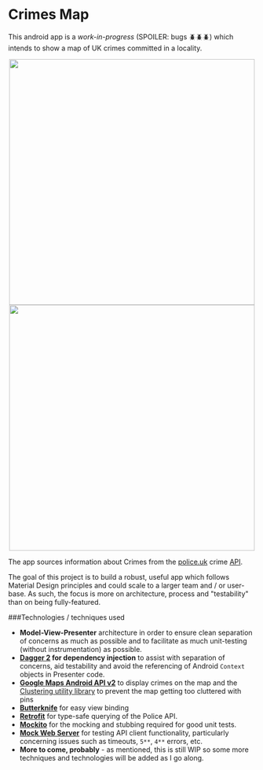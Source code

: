 Crimes Map
==========

This android app is a _work-in-progress_ (SPOILER: bugs :beetle::beetle::beetle:) which intends to show a map of UK crimes committed in a locality.
<div align="middle">
<img src="https://aoemerson.github.io/img/crime-app/map_with_clusters_ressized.png" height=500/><img src="https://aoemerson.github.io/img/crime-app/map_cluster_view_resized.png" height=500/></div>

The app sources information about Crimes from the [police.uk](https://www.police.uk/) crime [API](https://data.police.uk/docs/).

The goal of this project is to build a robust, useful app which follows Material Design principles and could scale to a larger team and / or user-base. As such, the focus is more on architecture, process and "testability" than on being fully-featured.

###Technologies / techniques used

* **Model-View-Presenter** architecture in order to ensure clean separation of concerns as much as possible and to facilitate as much unit-testing (without instrumentation) as possible.
* **[Dagger 2](https://google.github.io/dagger/) for dependency injection** to assist with separation of concerns, aid testability and avoid the referencing of Android `Context` objects in Presenter code.
* **[Google Maps Android API v2](https://developers.google.com/maps/documentation/android-api/)** to display crimes on the map and the [Clustering utility library](https://developers.google.com/maps/documentation/android-api/utility/marker-clustering) to prevent the map getting too cluttered with pins
* **[Butterknife](http://jakewharton.github.io/butterknife/)** for easy view binding
* **[Retrofit](https://square.github.io/retrofit/)** for type-safe querying of the Police API.
* **[Mockito](http://site.mockito.org/)** for the mocking and stubbing required for good unit tests.
* **[Mock Web Server](https://github.com/square/okhttp/tree/master/mockwebserver)** for testing API client functionality, particularly concerning issues such as timeouts, `5**`, `4**` errors, etc.
* **More to come, probably** - as mentioned, this is still WIP so some more techniques and technologies will be added as I go along.

